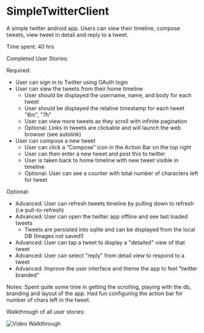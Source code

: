 SimpleTwitterClient
===================

A simple twitter android app. Users can view their timeline, compose tweets, view tweet in detail and reply to a tweet.

Time spent: 40 hrs

Completed User Stories:

Required:
* User can sign in to Twitter using OAuth login
* User can view the tweets from their home timeline
  - User should be displayed the username, name, and body for each tweet
  - User should be displayed the relative timestamp for each tweet "8m", "7h"
  - User can view more tweets as they scroll with infinite pagination
  - Optional: Links in tweets are clickable and will launch the web browser (see autolink)
* User can compose a new tweet
  - User can click a “Compose” icon in the Action Bar on the top right
  - User can then enter a new tweet and post this to twitter
  - User is taken back to home timeline with new tweet visible in timeline
  - Optional: User can see a counter with total number of characters left for tweet

Optional:
* Advanced: User can refresh tweets timeline by pulling down to refresh (i.e pull-to-refresh)
* Advanced: User can open the twitter app offline and see last loaded tweets
  - Tweets are persisted into sqlite and can be displayed from the local DB (Images not saved!)
* Advanced: User can tap a tweet to display a "detailed" view of that tweet
* Advanced: User can select "reply" from detail view to respond to a tweet
* Advanced: Improve the user interface and theme the app to feel "twitter branded"

Notes:
Spent quite some time in getting the scrolling, playing with the db, branding and layout of the app.
Had fun configuring the action bar for number of chars left in the tweet.

Walkthrough of all user stories:

![Video Walkthrough](twitter_client_1.gif)
